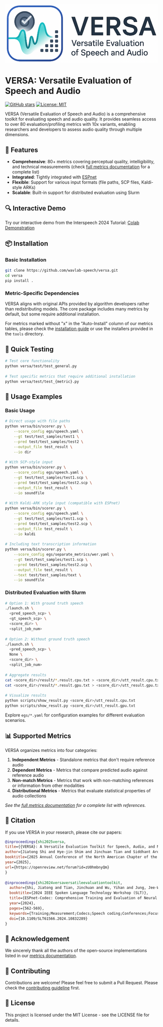 <div align="left"><img src="assets/images/versa-light-char.png" width="550"/></div>

# VERSA: Versatile Evaluation of Speech and Audio

[![GitHub stars](https://img.shields.io/github/stars/wavlab-speech/versa?style=social)](https://github.com/wavlab-speech/versa/stargazers)
[![License: MIT](https://img.shields.io/badge/License-MIT-yellow.svg)](https://opensource.org/licenses/MIT)

VERSA (Versatile Evaluation of Speech and Audio) is a comprehensive toolkit for evaluating speech and audio quality. It provides seamless access to over 80 evaluation/profiling metrics with 10x variants, enabling researchers and developers to assess audio quality through multiple dimensions.

## 🚀 Features

- **Comprehensive**: 80+ metrics covering perceptual quality, intelligibility, and technical measurements (check [full metrics documentation](https://github.com/wavlab-speech/versa/blob/main/supported_metrics.md) for a complete list)
- **Integrated**: Tightly integrated with [ESPnet](https://github.com/espnet/espnet.git)
- **Flexible**: Support for various input formats (file paths, SCP files, Kaldi-style ARKs)
- **Scalable**: Built-in support for distributed evaluation using Slurm

## 🔍 Interactive Demo

Try our interactive demo from the Interspeech 2024 Tutorial:
[Colab Demonstration](https://colab.research.google.com/drive/11c0vZxbSa8invMSfqM999tI3MnyAVsOp?usp=sharing)

## 📦 Installation

### Basic Installation

```bash
git clone https://github.com/wavlab-speech/versa.git
cd versa
pip install .
```

### Metric-Specific Dependencies

VERSA aligns with original APIs provided by algorithm developers rather than redistributing models. The core package includes many metrics by default, but some require additional installation.

For metrics marked without "x" in the "Auto-Install" column of our metrics tables, please check the [installation guide](https://github.com/wavlab-speech/versa?tab=readme-ov-file#list-of-metrics) or use the installers provided in the `tools` directory.


## 🧪 Quick Testing

```bash
# Test core functionality
python versa/test/test_general.py

# Test specific metrics that require additional installation
python versa/test/test_{metric}.py
```


## 🔧 Usage Examples

### Basic Usage

```bash
# Direct usage with file paths
python versa/bin/scorer.py \
    --score_config egs/speech.yaml \
    --gt test/test_samples/test1 \
    --pred test/test_samples/test2 \
    --output_file test_result \
    --io dir

# With SCP-style input
python versa/bin/scorer.py \
    --score_config egs/speech.yaml \
    --gt test/test_samples/test1.scp \
    --pred test/test_samples/test2.scp \
    --output_file test_result \
    --io soundfile

# With Kaldi-ARK style input (compatible with ESPnet)
python versa/bin/scorer.py \
    --score_config egs/speech.yaml \
    --gt test/test_samples/test1.scp \
    --pred test/test_samples/test2.scp \
    --output_file test_result \
    --io kaldi
  
# Including text transcription information
python versa/bin/scorer.py \
    --score_config egs/separate_metrics/wer.yaml \
    --gt test/test_samples/test1.scp \
    --pred test/test_samples/test2.scp \
    --output_file test_result \
    --text test/test_samples/text \
    --io soundfile
```

### Distributed Evaluation with Slurm

```bash
# Option 1: With ground truth speech
./launch.sh \
  <pred_speech_scp> \
  <gt_speech_scp> \
  <score_dir> \
  <split_job_num> 

# Option 2: Without ground truth speech
./launch.sh \
  <pred_speech_scp> \
  None \
  <score_dir> \
  <split_job_num>

# Aggregate results
cat <score_dir>/result/*.result.cpu.txt > <score_dir>/utt_result.cpu.txt
cat <score_dir>/result/*.result.gpu.txt > <score_dir>/utt_result.gpu.txt

# Visualize results
python scripts/show_result.py <score_dir>/utt_result.cpu.txt
python scripts/show_result.py <score_dir>/utt_result.gpu.txt 
```

Explore `egs/*.yaml` for configuration examples for different evaluation scenarios.

## 📊 Supported Metrics

VERSA organizes metrics into four categories:

1. **Independent Metrics** - Standalone metrics that don't require reference audio
2. **Dependent Metrics** - Metrics that compare predicted audio against reference audio
3. **Non-match Metrics** - Metrics that work with non-matching references or information from other modalities
4. **Distributional Metrics** - Metrics that evaluate statistical properties of audio collections

*See the [full metrics documentation](https://github.com/wavlab-speech/versa/blob/main/supported_metrics.md) for a complete list with references.*

## 📝 Citation

If you use VERSA in your research, please cite our papers:

```bibtex
@inproceedings{shi2025versa,
title={{VERSA}: A Versatile Evaluation Toolkit for Speech, Audio, and Music},
author={Jiatong Shi and Hye-jin Shim and Jinchuan Tian and Siddhant Arora and Haibin Wu and Darius Petermann and Jia Qi Yip and You Zhang and Yuxun Tang and Wangyou Zhang and Dareen Safar Alharthi and Yichen Huang and Koichi Saito and Jionghao Han and Yiwen Zhao and Chris Donahue and Shinji Watanabe},
booktitle={2025 Annual Conference of the North American Chapter of the Association for Computational Linguistics -- System Demonstration Track},
year={2025},
url={https://openreview.net/forum?id=zU0hmbnyQm}
}

@inproceedings{shi2024versaversatileevaluationtoolkit,
  author={Shi, Jiatong and Tian, Jinchuan and Wu, Yihan and Jung, Jee-Weon and Yip, Jia Qi and Masuyama, Yoshiki and Chen, William and Wu, Yuning and Tang, Yuxun and Baali, Massa and Alharthi, Dareen and Zhang, Dong and Deng, Ruifan and Srivastava, Tejes and Wu, Haibin and Liu, Alexander and Raj, Bhiksha and Jin, Qin and Song, Ruihua and Watanabe, Shinji},
  booktitle={2024 IEEE Spoken Language Technology Workshop (SLT)}, 
  title={ESPnet-Codec: Comprehensive Training and Evaluation of Neural Codecs For Audio, Music, and Speech}, 
  year={2024},
  pages={562-569},
  keywords={Training;Measurement;Codecs;Speech coding;Conferences;Focusing;Neural codecs;codec evaluation},
  doi={10.1109/SLT61566.2024.10832289}
}
```

## 🙏 Acknowledgement

We sincerely thank all the authors of the open-source implementations listed in our [metrics documentation](https://github.com/wavlab-speech/versa/blob/main/supported_metrics.md).

## 🤝 Contributing

Contributions are welcome! Please feel free to submit a Pull Request. Please check the [contributing guideline](https://github.com/wavlab-speech/versa/blob/main/contributing.md) first.

## 📄 License

This project is licensed under the MIT License - see the LICENSE file for details.
